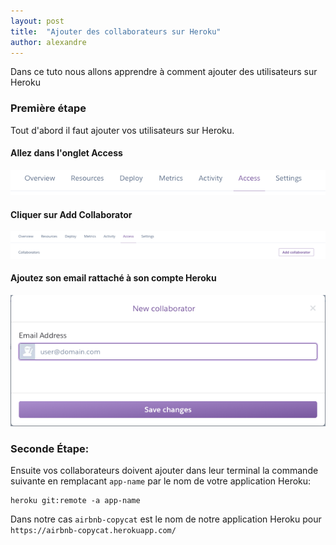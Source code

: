 ```yaml
---
layout: post
title:  "Ajouter des collaborateurs sur Heroku"
author: alexandre
---
```


Dans ce tuto nous allons apprendre à comment ajouter des utilisateurs sur Heroku

### Première étape

Tout d'abord il faut ajouter vos utilisateurs sur Heroku.

#### Allez dans l'onglet Access

![Allez dans l'onglet Access](/assets/images/heroku-tabs.png)

#### Cliquer sur Add Collaborator

![Cliquer sur Add Collaborator](/assets/images/heroku-button.png)

#### Ajoutez son email rattaché à son compte Heroku

![Ajoutez son email rattaché à son compte Heroku](/assets/images/heroku-email.png)

### Seconde Étape:

Ensuite vos collaborateurs doivent ajouter dans leur terminal la commande suivante en remplacant `app-name` par le nom de votre application Heroku:

```
heroku git:remote -a app-name
```

Dans notre cas `airbnb-copycat` est le nom de notre application Heroku pour `https://airbnb-copycat.herokuapp.com/`

